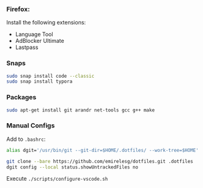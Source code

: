 ### Firefox:

Install the following extensions:

- Language Tool
- AdBlocker Ultimate
- Lastpass

### Snaps

```bash
sudo snap install code --classic
sudo snap install typora
```

### Packages

```bash
sudo apt-get install git arandr net-tools gcc g++ make
```

### Manual Configs

Add to `.bashrc`: 

```bash
alias dgit='/usr/bin/git --git-dir=$HOME/.dotfiles/ --work-tree=$HOME'
```

```bash
git clone --bare https://github.com/emirelesg/dotfiles.git .dotfiles
dgit config --local status.showUntrackedFiles no
```

Execute `./scripts/configure-vscode.sh`

